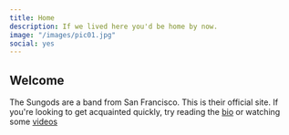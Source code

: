 ```yaml
---
title: Home
description: If we lived here you'd be home by now. 
image: "/images/pic01.jpg"
social: yes
---
```


## Welcome

The Sungods are a band from San Francisco. This is their official site. If you're looking 
to get acquainted quickly, try reading the [bio](/about) or watching some [videos](/videos)

<script type="text/javascript" src="http://thesungods.tumblr.com/api/read/json"></script>
<script language="javascript">
$(document).ready(function(){
  var output = new Array();
  var postLimit = (tumblr_api_read['posts'].length > 5) ? 5 : tumblr_api_read['posts'].length;
  for(i=0;i<postLimit;i++){
    var doFooter=false;
    if (tumblr_api_read['posts'][i]["type"]=="video") 
    {
      // video post
      if (tumblr_api_read['posts'][i]['video-caption'].indexOf("blockquote") < 0) {
        output.push('<h3><a href="' + tumblr_api_read['posts'][i]['url-with-slug'] + '">' + tumblr_api_read['posts'][i]['video-caption'].replace("<p>","").replace("</p>","") + '</a></h3>');
        output.push(tumblr_api_read['posts'][i]['video-player']);
        doFooter=true;
      }
    } else if (tumblr_api_read['posts'][i]["type"]=="photo")
    {
      // photo post
      if (tumblr_api_read['posts'][i]['photo-caption'].indexOf("blockquote") < 0) {
        output.push('<h3><a href="' + tumblr_api_read['posts'][i]['url-with-slug'] + '">' + tumblr_api_read['posts'][i]['photo-caption'].replace("<p>","").replace("</p>","") + '</a></h3>');
        output.push('<a href="' + tumblr_api_read['posts'][i]['url-with-slug'] + '"><img src="' + tumblr_api_read['posts'][i]['photo-url-400'] + '" border="0"></a>');
        doFooter=true;
      }
    } else if (tumblr_api_read['posts'][i]["type"]=="audio")
    {
      // audio post
      if (tumblr_api_read['posts'][i]['audio-caption'].indexOf("blockquote") < 0) {
        output.push('<h3><a href="' + tumblr_api_read['posts'][i]['url-with-slug'] + '">' + tumblr_api_read['posts'][i]['audio-caption'].replace("<p>","").replace("</p>","") + '</a></h3>');
        output.push(tumblr_api_read['posts'][i]['audio-player']);
        doFooter=true;
      }
    } else {
      // regular post
      if (tumblr_api_read['posts'][i]['regular-body'].indexOf("blockquote")<0) {
        output.push('<h3><a href="' + tumblr_api_read['posts'][i]['url-with-slug'] + '">' + tumblr_api_read['posts'][i]['regular-title'] + '</a></h3>');
        output.push(tumblr_api_read['posts'][i]['regular-body']);
        doFooter=true;
      }
    }
    if (doFooter) {
      output.push('<p style="font-size: 14px">Posted to <a href="http://thesungods.tumblr.com">tumblr</a> on: <a href="' + tumblr_api_read['posts'][i]['url-with-slug'] + '">' + tumblr_api_read['posts'][i]['date'] + '</a> | <a href="http://www.tumblr.com/follow/thesungods">Follow on Tumblr</a> | <a href="https://www.tumblr.com/reblog/' + tumblr_api_read['posts'][i]['id'] + '/' + tumblr_api_read['posts'][i]['reblog-key'] + '?redirect_to=%2Fblog%2Fthesungods">Reblog Post</a></p>')
    } else { 
      i=i-1; 
    }
  }
  $("#blogdiv").html(output.join("\n"));
});
</script>
<div id="blogdiv"></div>

